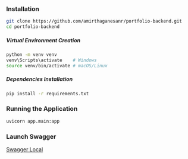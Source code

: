 ### Installation

```bash
git clone https://github.com/amirthaganesanr/portfolio-backend.git
cd portfolio-backend
```

##### Virtual Environment Creation

```bash
python -m venv venv
venv\Scripts\activate    # Windows
source venv/bin/activate # macOS/Linux
```

##### Dependencies Installation

```bash
pip install -r requirements.txt
```

### Running the Application

```bash
uvicorn app.main:app
```

### Launch Swagger

[Swagger Local](http://127.0.0.1:8000/docs)
